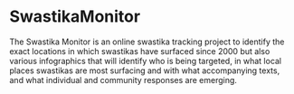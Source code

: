 # SwastikaMonitor
The Swastika Monitor is an online swastika tracking project to identify the exact locations in which swastikas have surfaced since 2000 but also various infographics that will identify who is being targeted, in what local places swastikas are most surfacing and with what accompanying texts, and what individual and community responses are emerging.
